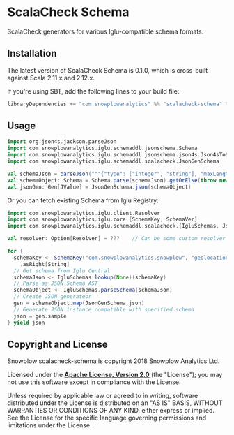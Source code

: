 # ScalaCheck Schema

ScalaCheck generators for various Iglu-compatible schema formats.

## Installation

The latest version of ScalaCheck Schema is 0.1.0, which is cross-built against Scala 2.11.x and 2.12.x.

If you're using SBT, add the following lines to your build file:

```scala
libraryDependencies += "com.snowplowanalytics" %% "scalacheck-schema" % "0.1.0"
```

## Usage

```scala
import org.json4s.jackson.parseJson
import com.snowplowanalytics.iglu.schemaddl.jsonschema.Schema
import com.snowplowanalytics.iglu.schemaddl.jsonschema.json4s.Json4sToSchema._
import com.snowplowanalytics.iglu.schemaddl.scalacheck.JsonGenSchema

val schemaJson = parseJson("""{"type": ["integer", "string"], "maxLength": 10}""")
val schemaObject: Schema = Schema.parse(schemaJson).getOrElse(throw new RuntimeException("Invalid JSON Schema"))
val jsonGen: Gen[JValue] = JsonGenSchema.json(schemaObject)
```

Or you can fetch existing Schema from Iglu Registry:

```scala
import com.snowplowanalytics.iglu.client.Resolver
import com.snowplowanalytics.iglu.core.{SchemaKey, SchemaVer}
import com.snowplowanalytics.iglu.schemaddl.scalacheck.{IgluSchemas, JsonGenSchema}

val resolver: Option[Resolver] = ???    // Can be some custom resolver or none for Iglu Central

for {
  schemaKey <- SchemaKey("com.snowplowanalytics.snowplow", "geolocation_context", "jsonschema", SchemaVer(1, 1, 0))
    .asRight[String]
  // Get schema from Iglu Central
  schemaJson <- IgluSchemas.lookup(None)(schemaKey)
  // Parse as JSON Schema AST
  schemaObject <- IgluSchemas.parseSchema(schemaJson)
  // Create JSON generateor
  gen = schemaObject.map(JsonGenSchema.json)
  // Generate JSON instance compatible with specified schema
  json = gen.sample
} yield json
```

## Copyright and License

Snowplow scalacheck-schema is copyright 2018 Snowplow Analytics Ltd.

Licensed under the **[Apache License, Version 2.0][license]** (the "License");
you may not use this software except in compliance with the License.

Unless required by applicable law or agreed to in writing, software
distributed under the License is distributed on an "AS IS" BASIS,
WITHOUT WARRANTIES OR CONDITIONS OF ANY KIND, either express or implied.
See the License for the specific language governing permissions and
limitations under the License.


[vagrant-install]: http://docs.vagrantup.com/v2/installation/index.html
[virtualbox-install]: https://www.virtualbox.org/wiki/Downloads

[travis]: https://travis-ci.org/snowplow-incubator/scalacheck-schema
[travis-image]: https://travis-ci.org/snowplow-incubator/scalacheck-schema.png?branch=master

[license-image]: http://img.shields.io/badge/license-Apache--2-blue.svg?style=flat
[license]: http://www.apache.org/licenses/LICENSE-2.0

[release-image]: http://img.shields.io/badge/release-0.1.0-rc1-blue.svg?style=flat
[releases]: https://github.com/snowplow-incubator/scalacheck-schema/releases
